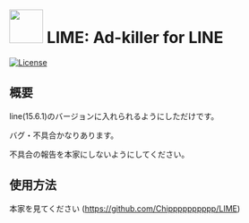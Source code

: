 # <img src="app/src/main/ic_launcher-playstore.png" width="60px"> LIME: Ad-killer for LINE

[![License](https://img.shields.io/badge/License-MIT-yellow.svg)](LICENSE)

## 概要
line(15.6.1)のバージョンに入れられるようにしただけです。

バグ・不具合かなりあります。

不具合の報告を本家にしないようにしてください。

## 使用方法
本家を見てください
(https://github.com/Chipppppppppp/LIME)
